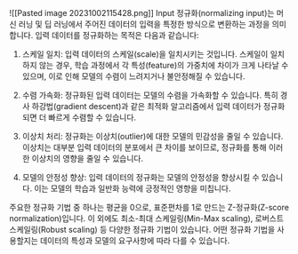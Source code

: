 ![[Pasted image 20231002115428.png]]
Input 정규화(normalizing input)는 머신 러닝 및 딥 러닝에서 주어진 데이터의 입력을 특정한 방식으로 변환하는 과정을 의미합니다. 입력 데이터를 정규화하는 목적은 다음과 같습니다:

1. 스케일 일치: 입력 데이터의 스케일(scale)을 일치시키는 것입니다. 스케일이 일치하지 않는 경우, 학습 과정에서 각 특성(feature)의 가중치에 차이가 크게 나타날 수 있으며, 이로 인해 모델의 수렴이 느려지거나 불안정해질 수 있습니다.
    
2. 수렴 가속화: 정규화된 입력 데이터는 모델의 수렴을 가속화할 수 있습니다. 특히 경사 하강법(gradient descent)과 같은 최적화 알고리즘에서 입력 데이터가 정규화되면 더 빠르게 수렴할 수 있습니다.
    
3. 이상치 처리: 정규화는 이상치(outlier)에 대한 모델의 민감성을 줄일 수 있습니다. 이상치는 대부분 입력 데이터의 분포에서 큰 차이를 보이므로, 정규화를 통해 이러한 이상치의 영향을 줄일 수 있습니다.
    
4. 모델의 안정성 향상: 입력 데이터의 정규화는 모델의 안정성을 향상시킬 수 있습니다. 이는 모델의 학습과 일반화 능력에 긍정적인 영향을 미칩니다.
    

주요한 정규화 기법 중 하나는 평균을 0으로, 표준편차를 1로 만드는 Z-정규화(Z-score normalization)입니다. 이 외에도 최소-최대 스케일링(Min-Max scaling), 로버스트 스케일링(Robust scaling) 등 다양한 정규화 기법이 있습니다. 어떤 정규화 기법을 사용할지는 데이터의 특성과 모델의 요구사항에 따라 다를 수 있습니다.